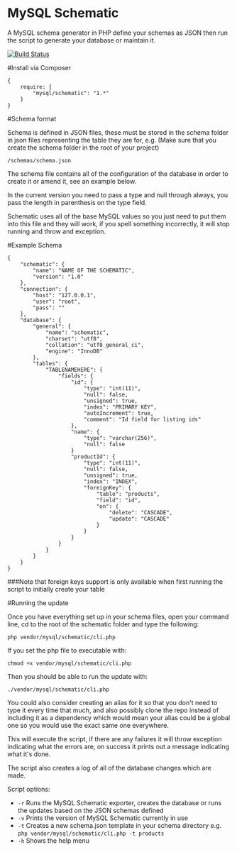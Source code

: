 MySQL Schematic
=========

A MySQL schema generator in PHP define your schemas as JSON then run the script to generate your database or maintain it.

[![Build Status](https://travis-ci.org/andrefigueira/Schematic.svg?branch=master)](https://travis-ci.org/andrefigueira/Schematic)

#Install via Composer

    {
        require: {
            "mysql/schematic": "1.*"
        }
    }

#Schema format

Schema is defined in JSON files, these must be stored in the schema folder in json files representing the table they are
for, e.g. (Make sure that you create the schema folder in the root of your project)

`/schemas/schema.json`

The schema file contains all of the configuration of the database in order to create it or amend it, see an example below.

In the current version you need to pass a type and null through always, you pass the length in parenthesis on the type field.

Schematic uses all of the base MySQL values so you just need to put them into this file and they will work, if you spell something incorrectly, it
will stop running and throw and exception.

#Example Schema

    {
        "schematic": {
            "name": "NAME OF THE SCHEMATIC",
            "version": "1.0"
        },
        "connection": {
            "host": "127.0.0.1",
            "user": "root",
            "pass": ""
        },
        "database": {
            "general": {
                "name": "schematic",
                "charset": "utf8",
                "collation": "utf8_general_ci",
                "engine": "InnoDB"
            },
            "tables": {
                "TABLENAMEHERE": {
                    "fields": {
                        "id": {
                            "type": "int(11)",
                            "null": false,
                            "unsigned": true,
                            "index": "PRIMARY KEY",
                            "autoIncrement": true,
                            "comment": "Id field for listing ids"
                        },
                        "name": {
                            "type": "varchar(256)",
                            "null": false
                        }
                        "productId": {
                            "type": "int(11)",
                            "null": false,
                            "unsigned": true,
                            "index": "INDEX",
                            "foreignKey": {
                                "table": "products",
                                "field": "id",
                                "on": {
                                    "delete": "CASCADE",
                                    "update": "CASCADE"
                                }
                            }
                        }
                    }
                }
            }
        }
    }

###Note that foreign keys support is only available when first running the script to initially create your table

#Running the update

Once you have everything set up in your schema files, open your command line, cd to the root of the schematic folder and type the following:

`php vendor/mysql/schematic/cli.php`

If you set the php file to executable with:

`chmod +x vendor/mysql/schematic/cli.php`

Then you should be able to run the update with:

`./vendor/mysql/schematic/cli.php`

You could also consider creating an alias for it so that you don't need to type it every time that much, and also possibly clone the repo instead of including it as a dependency which would mean your alias could be a global one so you would use the exact same one everywhere.

This will execute the script, if there are any failures it will throw exception indicating what the errors are, on success it prints out a message indicating what it's done.

The script also creates a log of all of the database changes which are made.

Script options:

- `-r` Runs the MySQL Schematic exporter, creates the database or runs the updates based on the JSON schemas defined
- `-v` Prints the version of MySQL Schematic currently in use
- `-t` Creates a new schema.json template in your schema directory e.g. `php vendor/mysql/schematic/cli.php -t products`
- `-h` Shows the help menu